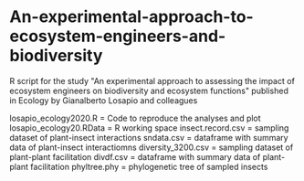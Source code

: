 # An-experimental-approach-to-ecosystem-engineers-and-biodiversity
R script for the study "An experimental approach to assessing the impact of ecosystem engineers on biodiversity and ecosystem functions" published in Ecology by Gianalberto Losapio and colleagues

losapio_ecology2020.R = Code to reproduce the analyses and plot
losapio_ecology20.RData = R working space
insect.record.csv = sampling dataset of plant-insect interactions
sndata.csv = dataframe with summary data of plant-insect interactiomns
diversity_3200.csv = sampling dataset of plant-plant facilitation
divdf.csv = dataframe with summary data of plant-plant facilitation
phyltree.phy = phylogenetic tree of sampled insects
